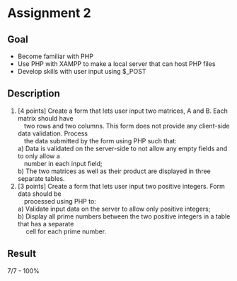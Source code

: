 # Assignment 2 <br>
## Goal <br>
 - Become familiar with PHP
 - Use PHP with XAMPP to make a local server that can host PHP files
 - Develop skills with user input using $_POST
## Description <br>
1. [4 points] Create a form that lets user input two matrices, A and B. Each matrix should have<br>
    &emsp;two rows and two columns. This form does not provide any client-side data validation. Process<br>
    &emsp;the data submitted by the form using PHP such that:<br>
a) Data is validated on the server-side to not allow any empty fields and to only allow a<br>
    &emsp;number in each input field;<br>
b) The two matrices as well as their product are displayed in three separate tables.<br>
2. [3 points] Create a form that lets user input two positive integers. Form data should be<br>
    &emsp;processed using PHP to:<br>
a) Validate input data on the server to allow only positive integers; <br>
b) Display all prime numbers between the two positive integers in a table that has a separate<br>
    &emsp; cell for each prime number.<br>
## Result <br>
7/7 - 100%
